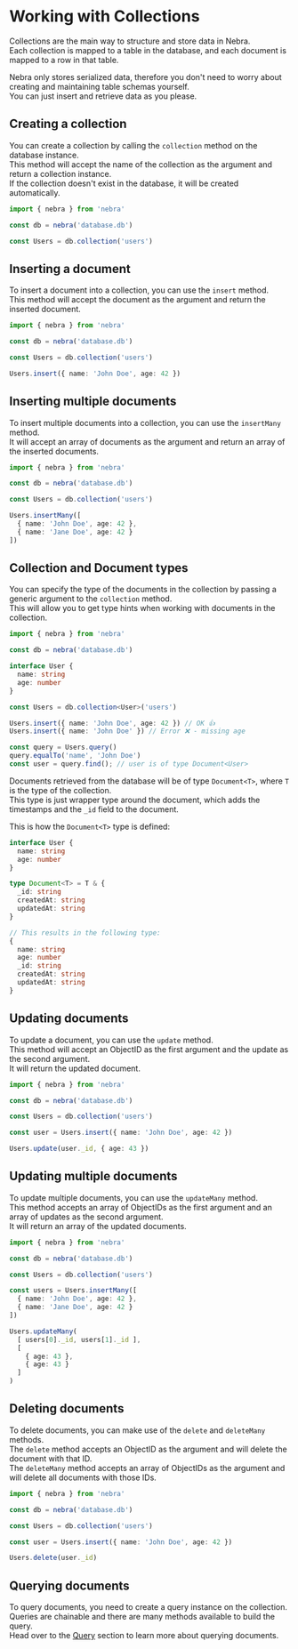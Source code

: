 
# Working with Collections

Collections are the main way to structure and store data in Nebra. \
Each collection is mapped to a table in the database, and each document is mapped to a row in that table.

Nebra only stores serialized data, therefore you don't need to worry about creating and maintaining table schemas yourself. \
You can just insert and retrieve data as you please.

## Creating a collection

You can create a collection by calling the `collection` method on the database instance. \
This method will accept the name of the collection as the argument and return a collection instance. \
If the collection doesn't exist in the database, it will be created automatically.
  
```ts
import { nebra } from 'nebra'

const db = nebra('database.db')

const Users = db.collection('users')
```

## Inserting a document

To insert a document into a collection, you can use the `insert` method. \
This method will accept the document as the argument and return the inserted document.

```ts
import { nebra } from 'nebra'

const db = nebra('database.db')

const Users = db.collection('users')

Users.insert({ name: 'John Doe', age: 42 })
```

## Inserting multiple documents

To insert multiple documents into a collection, you can use the `insertMany` method. \
It will accept an array of documents as the argument and return an array of the inserted documents.

```ts
import { nebra } from 'nebra'

const db = nebra('database.db')

const Users = db.collection('users')

Users.insertMany([
  { name: 'John Doe', age: 42 },
  { name: 'Jane Doe', age: 42 }
])
```

## Collection and Document types

You can specify the type of the documents in the collection by passing a generic argument to the `collection` method. \
This will allow you to get type hints when working with documents in the collection.

```ts
import { nebra } from 'nebra'

const db = nebra('database.db')

interface User {
  name: string
  age: number
}

const Users = db.collection<User>('users')

Users.insert({ name: 'John Doe', age: 42 }) // OK 👍
Users.insert({ name: 'John Doe' }) // Error ❌ - missing age

const query = Users.query()
query.equalTo('name', 'John Doe')
const user = query.find(); // user is of type Document<User>
```

Documents retrieved from the database will be of type `Document<T>`, where `T` is the type of the collection. \
This type is just wrapper type around the document, which adds the timestamps and the `_id` field to the document.

This is how the `Document<T>` type is defined:

```ts
interface User {
  name: string
  age: number
}

type Document<T> = T & {
  _id: string
  createdAt: string
  updatedAt: string
}

// This results in the following type:
{
  name: string
  age: number
  _id: string
  createdAt: string
  updatedAt: string
}
```

## Updating documents

To update a document, you can use the `update` method. \
This method will accept an ObjectID as the first argument and the update as the second argument. \
It will return the updated document.

```ts
import { nebra } from 'nebra'

const db = nebra('database.db')

const Users = db.collection('users')

const user = Users.insert({ name: 'John Doe', age: 42 })

Users.update(user._id, { age: 43 })
```

## Updating multiple documents

To update multiple documents, you can use the `updateMany` method. \
This method accepts an array of ObjectIDs as the first argument and an array of updates as the second argument.\
It will return an array of the updated documents.

```ts
import { nebra } from 'nebra'

const db = nebra('database.db')

const Users = db.collection('users')

const users = Users.insertMany([
  { name: 'John Doe', age: 42 },
  { name: 'Jane Doe', age: 42 }
])

Users.updateMany(
  [ users[0]._id, users[1]._id ],
  [
    { age: 43 },
    { age: 43 }
  ]
)
```

## Deleting documents

To delete documents, you can make use of the `delete` and `deleteMany` methods. \
The `delete` method accepts an ObjectID as the argument and will delete the document with that ID. \
The `deleteMany` method accepts an array of ObjectIDs as the argument and will delete all documents with those IDs.

```ts
import { nebra } from 'nebra'

const db = nebra('database.db')

const Users = db.collection('users')

const user = Users.insert({ name: 'John Doe', age: 42 })

Users.delete(user._id)
```

## Querying documents

To query documents, you need to create a query instance on the collection. Queries are chainable and there are many methods available to build the query. \
Head over to the [Query](/guide/queries/creating-queries) section to learn more about querying documents.





